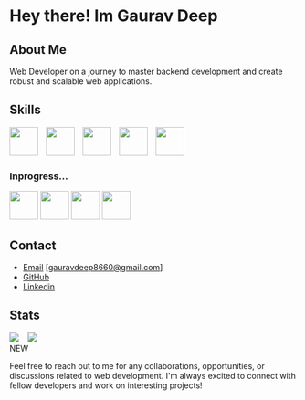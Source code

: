 # Hey there! Im Gaurav Deep

## About Me

Web Developer on a journey to master backend development and create robust and scalable web applications.

## Skills

<img src="https://cdn.jsdelivr.net/gh/devicons/devicon/icons/html5/html5-original.svg" width="50px" style="margin-right:10px"> <img src="https://cdn.jsdelivr.net/gh/devicons/devicon/icons/css3/css3-original.svg" width="50px" style="margin-right:10px"> <img src="https://cdn.jsdelivr.net/gh/devicons/devicon/icons/javascript/javascript-original.svg" width="50px" style="margin-right:10px"> <img src="https://cdn.jsdelivr.net/gh/devicons/devicon/icons/bootstrap/bootstrap-plain.svg" width="50px" style="margin-right:10px"> <img src="https://cdn.jsdelivr.net/gh/devicons/devicon/icons/git/git-original.svg" width="50px" style="margin-right:10px">

### Inprogress...
<img src="https://cdn.jsdelivr.net/gh/devicons/devicon/icons/mongodb/mongodb-original.svg" width="50px"> <img src="https://cdn.jsdelivr.net/gh/devicons/devicon/icons/express/express-original.svg" width="50px"> <img src="https://cdn.jsdelivr.net/gh/devicons/devicon/icons/react/react-original.svg" width="50px"> <img src="https://cdn.jsdelivr.net/gh/devicons/devicon/icons/nodejs/nodejs-original.svg" width="50px">


## Contact
- [Email](gauravdeep8660@gmail.com) [gauravdeep8660@gmail.com]
- [GitHub](https://github.com/GAURAV-DEEP01)
- [Linkedin](https://www.linkedin.com/in/gaurav-deep-1a0b46280/)

## Stats
![](https://github-readme-streak-stats.herokuapp.com/?user=GAURAV-DEEP01&theme=tokyonight&hide_border=false)&nbsp;&nbsp;&nbsp;&nbsp;![](https://github-readme-stats.vercel.app/api/top-langs/?username=GAURAV-DEEP01&theme=tokyonight&hide_border=false&include_all_commits=true&count_private=true&layout=compact)<br/>NEW


Feel free to reach out to me for any collaborations, opportunities, or discussions related to web development. I'm always excited to connect with fellow developers and work on interesting projects!


